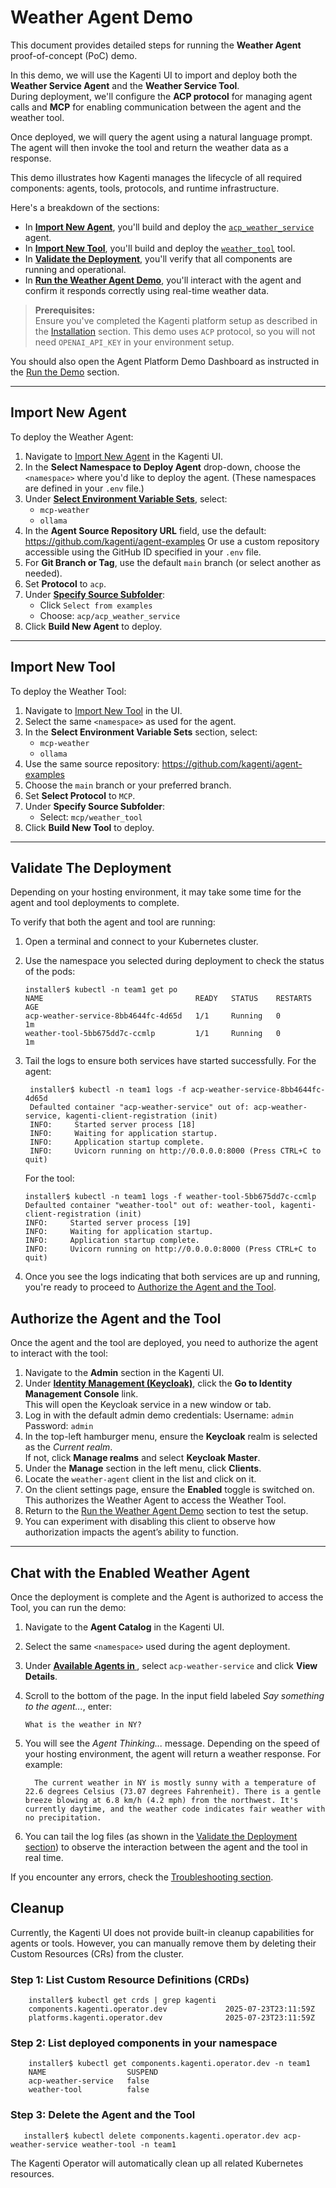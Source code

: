 # Weather Agent Demo

This document provides detailed steps for running the **Weather Agent** proof-of-concept (PoC) demo.

In this demo, we will use the Kagenti UI to import and deploy both the **Weather Service Agent** and the **Weather Service Tool**.  
During deployment, we'll configure the **ACP protocol** for managing agent calls and **MCP** for enabling communication between the agent and the weather tool.

Once deployed, we will query the agent using a natural language prompt. The agent will then invoke the tool and return the weather data as a response.

This demo illustrates how Kagenti manages the lifecycle of all required components: agents, tools, protocols, and runtime infrastructure.

Here's a breakdown of the sections:

- In [**Import New Agent**](#import-new-agent), you'll build and deploy the [`acp_weather_service`](https://github.com/kagenti/agent-examples/tree/main/acp/acp_weather_service) agent.
- In [**Import New Tool**](#import-new-tool), you'll build and deploy the [`weather_tool`](https://github.com/kagenti/agent-examples/tree/main/mcp/weather_tool) tool.
- In [**Validate the Deployment**](#validate-the-deployment), you'll verify that all components are running and operational.
- In [**Run the Weather Agent Demo**](#run-the-weather-agent-demo), you'll interact with the agent and confirm it responds correctly using real-time weather data.

> **Prerequisites:**  
> Ensure you've completed the Kagenti platform setup as described in the [Installation](../demos.md#installation) section. This demo uses `ACP` protocol, so you will not need `OPENAI_API_KEY` in your environment setup.

You should also open the Agent Platform Demo Dashboard as instructed in the [Run the Demo](../demos.md#run-the-demo) section.

---

## Import New Agent

To deploy the Weather Agent:

1. Navigate to [Import New Agent](http://kagenti-ui.localtest.me:8080/Import_New_Agent#import-new-agent) in the Kagenti UI.
2. In the **Select Namespace to Deploy Agent** drop-down, choose the `<namespace>` where you'd like to deploy the agent. (These namespaces are defined in your `.env` file.)
3. Under [**Select Environment Variable Sets**](http://kagenti-ui.localtest.me:8080/Import_New_Agent#select-environment-variable-sets), select:
   - `mcp-weather`
   - `ollama`
4. In the **Agent Source Repository URL** field, use the default:
   <https://github.com/kagenti/agent-examples>
   Or use a custom repository accessible using the GitHub ID specified in your `.env` file.
5. For **Git Branch or Tag**, use the default `main` branch (or select another as needed).
6. Set **Protocol** to `acp`.
7. Under [**Specify Source Subfolder**](http://kagenti-ui.localtest.me:8080/Import_New_Agent#specify-source-subfolder):
   - Click `Select from examples`
   - Choose: `acp/acp_weather_service`
8. Click **Build New Agent** to deploy.

---

## Import New Tool

To deploy the Weather Tool:

1. Navigate to [Import New Tool](http://kagenti-ui.localtest.me:8080/Import_New_Tool#import-new-tool) in the UI.
2. Select the same `<namespace>` as used for the agent.
3. In the **Select Environment Variable Sets** section, select:
   - `mcp-weather`
   - `ollama`
4. Use the same source repository:
   <https://github.com/kagenti/agent-examples>
5. Choose the `main` branch or your preferred branch.
6. Set **Select Protocol** to `MCP`.
7. Under **Specify Source Subfolder**:
   - Select: `mcp/weather_tool`
8. Click **Build New Tool** to deploy.

---

## Validate The Deployment

Depending on your hosting environment, it may take some time for the agent and tool deployments to complete.

To verify that both the agent and tool are running:

1. Open a terminal and connect to your Kubernetes cluster.
2. Use the namespace you selected during deployment to check the status of the pods:

   ```console
   installer$ kubectl -n team1 get po
   NAME                                  READY   STATUS    RESTARTS   AGE
   acp-weather-service-8bb4644fc-4d65d   1/1     Running   0          1m
   weather-tool-5bb675dd7c-ccmlp         1/1     Running   0          1m
   ```

3. Tail the logs to ensure both services have started successfully.
   For the agent:

   ```console
    installer$ kubectl -n team1 logs -f acp-weather-service-8bb4644fc-4d65d
    Defaulted container "acp-weather-service" out of: acp-weather-service, kagenti-client-registration (init)
    INFO:     Started server process [18]
    INFO:     Waiting for application startup.
    INFO:     Application startup complete.
    INFO:     Uvicorn running on http://0.0.0.0:8000 (Press CTRL+C to quit)
    ```

    For the tool:
    ```console
    installer$ kubectl -n team1 logs -f weather-tool-5bb675dd7c-ccmlp
    Defaulted container "weather-tool" out of: weather-tool, kagenti-client-registration (init)
    INFO:     Started server process [19]
    INFO:     Waiting for application startup.
    INFO:     Application startup complete.
    INFO:     Uvicorn running on http://0.0.0.0:8000 (Press CTRL+C to quit)
    ```

4. Once you see the logs indicating that both services are up and running, you're ready to proceed to [Authorize the Agent and the Tool](#authorize-the-agent-and-the-tool).

## Authorize the Agent and the Tool

Once the agent and the tool are deployed, you need to authorize the agent to interact with the tool:

1. Navigate to the **Admin** section in the Kagenti UI.
2. Under [**Identity Management (Keycloak)**](http://kagenti-ui.localtest.me:8080/Admin#identity-management-keycloak), click the **Go to Identity Management Console** link.  
   This will open the Keycloak service in a new window or tab.
3. Log in with the default admin demo credentials:
   Username: `admin`
   Password: `admin`
4. In the top-left hamburger menu, ensure the **Keycloak** realm is selected as the *Current realm*.  
   If not, click **Manage realms** and select **Keycloak Master**.
5. Under the **Manage** section in the left menu, click **Clients**.
6. Locate the `weather-agent` client in the list and click on it.
7. On the client settings page, ensure the **Enabled** toggle is switched on.  
This authorizes the Weather Agent to access the Weather Tool.
8. Return to the [Run the Weather Agent Demo](#run-the-weather-agent-demo) section to test the setup.
9. You can experiment with disabling this client to observe how authorization impacts the agent’s ability to function.

---

## Chat with the Enabled Weather Agent

Once the deployment is complete and the Agent is authorized to access the Tool, you can run the demo:

1. Navigate to the **Agent Catalog** in the Kagenti UI.
2. Select the same `<namespace>` used during the agent deployment.
3. Under [**Available Agents in <namespace>**](http://kagenti-ui.localtest.me:8080/Agent_Catalog#available-agents-in-kagenti-system), select `acp-weather-service` and click **View Details**.
4. Scroll to the bottom of the page. In the input field labeled *Say something to the agent...*, enter:

   ```console
   What is the weather in NY?
   ```

5. You will see the *Agent Thinking...* message. Depending on the speed of your hosting environment, the agent will return a weather response. For example:

   ```console
     The current weather in NY is mostly sunny with a temperature of 22.6 degrees Celsius (73.07 degrees Fahrenheit). There is a gentle breeze blowing at 6.8 km/h (4.2 mph) from the northwest. It's currently daytime, and the weather code indicates fair weather with no precipitation.
    ```

6. You can tail the log files (as shown in the [Validate the Deployment section](#validate-the-deployment)) to observe the interaction between the agent and the tool in real time.

If you encounter any errors, check the [Troubleshooting section](./demos.md#troubleshooting).

## Cleanup

Currently, the Kagenti UI does not provide built-in cleanup capabilities for agents or tools.
However, you can manually remove them by deleting their Custom Resources (CRs) from the cluster.

### Step 1: List Custom Resource Definitions (CRDs)

```console
    installer$ kubectl get crds | grep kagenti
    components.kagenti.operator.dev             2025-07-23T23:11:59Z
    platforms.kagenti.operator.dev              2025-07-23T23:11:59Z
```

### Step 2: List deployed components in your namespace

```console
    installer$ kubectl get components.kagenti.operator.dev -n team1
    NAME                  SUSPEND
    acp-weather-service   false
    weather-tool          false
```

### Step 3: Delete the Agent and the Tool

```console
   installer$ kubectl delete components.kagenti.operator.dev acp-weather-service weather-tool -n team1
```

The Kagenti Operator will automatically clean up all related Kubernetes resources.
